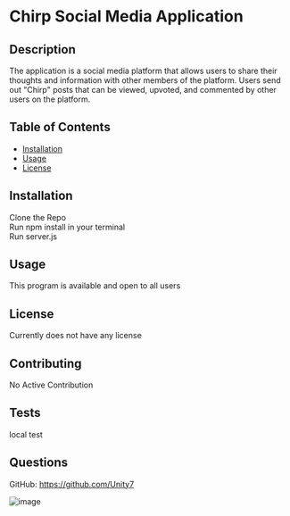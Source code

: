 # Chirp Social Media Application

## Description

The application is a social media platform that allows users to share their thoughts and information with other members of the platform. Users send out "Chirp" posts that can be viewed, upvoted, and commented by other users on the platform.

## Table of Contents

- [Installation](#installation)
- [Usage](#usage)
- [License](#license)

## Installation

Clone the Repo\
Run npm install in your terminal\
Run server.js

## Usage

This program is available and open to all users

## License

Currently does not have any license

## Contributing

No Active Contribution

## Tests

local test

## Questions

GitHub: https://github.com/Unity7

![image](https://user-images.githubusercontent.com/44449168/120116596-ab894d00-c13d-11eb-8281-7db017c5bd32.png)
